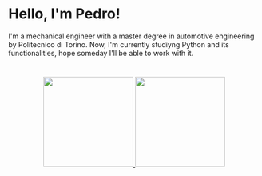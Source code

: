 # Hello, I'm Pedro!

I'm a mechanical engineer with a master degree in automotive engineering by Politecnico di Torino. Now, I'm currently studiyng Python and its functionalities, hope someday I'll be able to work with it.

#

<div align="center">
  <a href="https://github.com/pedrojmlmelo">
  <img height="180em" src="https://github-readme-stats.vercel.app/api?username=pedrojmlmelo&show_icons=true&theme=nord&include_all_commits=true&count_private=true"/>
  <img height="180em" src="https://github-readme-stats.vercel.app/api/top-langs/?username=pedrojmlmelo&layout=compact&langs_count=7&theme=nord"/>
</div>


